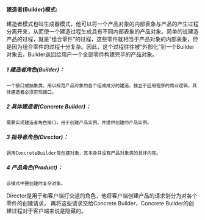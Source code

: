 #### 建造者(Builder)模式:  
  建造者模式也叫生成器模式，他可以将一个产品对象的内部表象与产品的产生过程分离开来，从而使一个建造过程生成具有不同内部表象的产品对象。简单的说建造产品的过程，就是“组合零件”的过程，这些零件就相当于产品对象的内部表象，但是因为组合零件的过程十分复杂。因此，这个过程往往被“外部化”到一个Builder对象去，Builder返回给用户一个全部零件构建完毕的产品对象。


##### 1 建造者角色(Builder)：
    一个接口或抽象类，用以规范产品对象的各个组成成分的建造，独立于应用程序的商业逻辑。具体建造者必须实现接口。

##### 2 具体建造者(Concrete Builder)： 
    需要实现建造者角色接口，用于创建产品实例，并提供创建的产品实例。

##### 3 指导者角色(Director)：
    调用ConcreteBuilder类创建对象，其本身并没有产品对象类的具体内容。

##### 4 产品角色(Product)：
    该模式中要创建的复杂对象。

Director是用于和客户端打交道的角色，他将客户端创建产品的请求划分为对各个零件的创建请求，
再将这些请求交给Concrete Builder，Concrete Builder的创建过程对于客户端来说是隐藏的。
